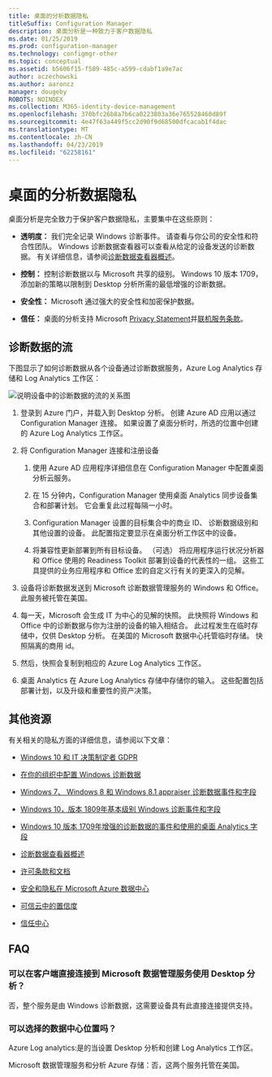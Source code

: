```yaml
---
title: 桌面的分析数据隐私
titleSuffix: Configuration Manager
description: 桌面分析是一种致力于客户数据隐私
ms.date: 01/25/2019
ms.prod: configuration-manager
ms.technology: configmgr-other
ms.topic: conceptual
ms.assetid: b5606f15-f589-485c-a599-cdabf1a9e7ac
author: aczechowski
ms.author: aaroncz
manager: dougeby
ROBOTS: NOINDEX
ms.collection: M365-identity-device-management
ms.openlocfilehash: 370bfc26b8a7b6ca0223803a36e765528460d89f
ms.sourcegitcommit: 4e47f63a449f5cc2d90f9d68500dfcacab1f4dac
ms.translationtype: MT
ms.contentlocale: zh-CN
ms.lasthandoff: 04/23/2019
ms.locfileid: "62258161"
---
```

# <a name="desktop-analytics-data-privacy"></a>桌面的分析数据隐私

桌面分析是完全致力于保护客户数据隐私，主要集中在这些原则：

- **透明度：** 我们完全记录 Windows 诊断事件。 请查看与你公司的安全性和符合性团队。 Windows 诊断数据查看器可以查看从给定的设备发送的诊断数据。 有关详细信息，请参阅[诊断数据查看器概述](https://docs.microsoft.com/windows/configuration/diagnostic-data-viewer-overview)。  

- **控制：** 控制诊断数据以与 Microsoft 共享的级别。 Windows 10 版本 1709，添加新的策略以限制到 Desktop 分析所需的最低增强的诊断数据。  

- **安全性：** Microsoft 通过强大的安全性和加密保护数据。  

- **信任：** 桌面的分析支持 Microsoft [Privacy Statement](https://privacy.microsoft.com/privacystatement)并[联机服务条款](http://www.microsoftvolumelicensing.com/DocumentSearch.aspx?Mode=3&DocumentTypeId=46)。  



## <a name="diagnostic-data-flow"></a>诊断数据的流

下图显示了如何诊断数据从各个设备通过诊断数据服务，Azure Log Analytics 存储和 Log Analytics 工作区：

![说明设备中的诊断数据的流的关系图](media/da-data-flow-v1.png)

1. 登录到 Azure 门户，并载入到 Desktop 分析。 创建 Azure AD 应用以通过 Configuration Manager 连接。 如果设置了桌面分析时，所选的位置中创建的 Azure Log Analytics 工作区。  

2. 将 Configuration Manager 连接和注册设备  

    1. 使用 Azure AD 应用程序详细信息在 Configuration Manager 中配置桌面分析云服务。  

    2. 在 15 分钟内，Configuration Manager 使用桌面 Analytics 同步设备集合和部署计划。 它会重复此过程每隔一小时。  

    3. Configuration Manager 设置的目标集合中的商业 ID、 诊断数据级别和其他设置的设备。 此配置指定要显示在桌面分析工作区中的设备。  

    4. 将兼容性更新部署到所有目标设备。 （可选） 将应用程序运行状况分析器和 Office 使用的 Readiness Toolkit 部署到设备的代表性的一组。 这些工具提供的业务应用程序和 Office 宏的自定义行有关的更深入的见解。  

3. 设备将诊断数据发送到 Microsoft 诊断数据管理服务的 Windows 和 Office。 此服务被托管在美国。  

4. 每一天，Microsoft 会生成 IT 为中心的见解的快照。 此快照将 Windows 和 Office 中的诊断数据与你为注册的设备的输入相结合。 此过程发生在临时存储中，仅供 Desktop 分析。 在美国的 Microsoft 数据中心托管临时存储。 快照隔离的商用 id。  

5. 然后，快照会复制到相应的 Azure Log Analytics 工作区。  

6. 桌面 Analytics 在 Azure Log Analytics 存储中存储你的输入。 这些配置包括部署计划，以及升级和重要性的资产决策。  


<!-- ![Diagram illustrating flow of diagnostic data from devices](media/wa-data-flow-v1.png)

1. Devices send diagnostic data to the Microsoft Diagnostic Data Management service. This service is hosted in the United States.  

2. Set up and enrollment  

    1. You create an Azure Log Analytics workspace when you set up Desktop Analytics. You choose the location and copy the commercial ID. This ID identifies your workspace.  
    
    2. When you connect Configuration Manager to Desktop Analytics, it sets the commercial ID on the devices in your target collection. This configuration specifies the devices to appear in your workspace.  

3. Each day Microsoft produces a "snapshot" of IT-focused insights for each workspace in the Diagnostic Data Management service.  

4. These snapshots are copied to transient storage, which is only used by Desktop Analytics. The transient storage is hosted in Microsoft data centers in the United States. The snapshots are segregated by commercial ID.  

5. The snapshots are then copied to the appropriate Azure Log Analytics workspace.  

6. Desktop Analytics stores your configurations in Analytics Azure storage. These configurations include deployment plans and asset upgrade decisions.  
-->


## <a name="other-resources"></a>其他资源

有关相关的隐私方面的详细信息，请参阅以下文章：

- [Windows 10 和 IT 决策制定者 GDPR](https://docs.microsoft.com/windows/privacy/gdpr-it-guidance)  

- [在你的组织中配置 Windows 诊断数据](https://docs.microsoft.com/windows/privacy/configure-windows-diagnostic-data-in-your-organization)  

- [Windows 7、 Windows 8 和 Windows 8.1 appraiser 诊断数据事件和字段](https://docs.microsoft.com/previous-versions/windows/it-pro/windows-8.1-and-8/appraiser-diagnostic-data-events-and-fields)  

- [Windows 10，版本 1809年基本级别 Windows 诊断事件和字段](https://docs.microsoft.com/windows/privacy/basic-level-windows-diagnostic-events-and-fields-1809)  

- [Windows 10 版本 1709年增强的诊断数据的事件和使用的桌面 Analytics 字段](https://docs.microsoft.com/windows/privacy/enhanced-diagnostic-data-windows-analytics-events-and-fields)  

- [诊断数据查看器概述](https://docs.microsoft.com/windows/privacy/diagnostic-data-viewer-overview)  

- [许可条款和文档](https://www.microsoftvolumelicensing.com/DocumentSearch.aspx?Mode=3&DocumentTypeId=31)  

- [安全和隐私在 Microsoft Azure 数据中心](https://azure.microsoft.com/global-infrastructure/)  

- [可信云中的置信度](https://azure.microsoft.com/overview/trusted-cloud/)  

- [信任中心](https://www.microsoft.com/trustcenter)  



## <a name="faq"></a>FAQ

### <a name="can-desktop-analytics-be-used-without-a-direct-client-connection-to-the-microsoft-data-management-service"></a>可以在客户端直接连接到 Microsoft 数据管理服务使用 Desktop 分析？
否，整个服务是由 Windows 诊断数据，这需要设备具有此直接连接提供支持。


### <a name="can-i-choose-the-data-center-location"></a>可以选择的数据中心位置吗？

Azure Log analytics:是的当设置 Desktop 分析和创建 Log Analytics 工作区。

Microsoft 数据管理服务和分析 Azure 存储：否，这两个服务托管在美国。


